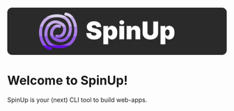 ![](https://github.com/SpinUp-CLI/spinup/blob/main/assets/SpinUpBanner.svg)

# Welcome to SpinUp!

SpinUp is your (next) CLI tool to build web-apps.
